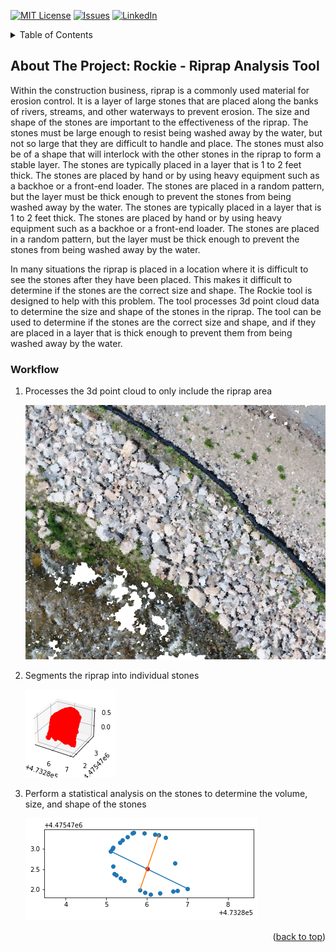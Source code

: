 <!-- PROJECT SHIELDS -->
[![MIT License][license-shield]][license-url]
[![Issues][issues-shield]][issues-url]
[![LinkedIn][linkedin-shield]][linkedin-url]

<!-- TABLE OF CONTENTS -->
<details>
  <summary>Table of Contents</summary>
  <ol>
    <li>
      <a href="#about-the-project">About The Project</a>
      <ul>
        <li><a href="#built-with">Built With</a></li>
      </ul>
    </li>
    <li>
      <a href="#getting-started">Getting Started</a>
      <ul>
        <li><a href="#prerequisites">Prerequisites</a></li>
        <li><a href="#installation">Installation</a></li>
      </ul>
    </li>
    <li><a href="#usage">Usage</a></li>
    <li><a href="#roadmap">Roadmap</a></li>
    <li><a href="#contributing">Contributing</a></li>
    <li><a href="#license">License</a></li>
    <li><a href="#contact">Contact</a></li>
    <li><a href="#acknowledgments">Acknowledgments</a></li>
  </ol>
</details>

<!-- ABOUT THE PROJECT -->
## About The Project: Rockie - Riprap Analysis Tool

Within the construction business, riprap is a commonly used material for erosion control. It is a layer of large stones that are placed along the banks of rivers, streams, and other waterways to prevent erosion. The size and shape of the stones are important to the effectiveness of the riprap. The stones must be large enough to resist being washed away by the water, but not so large that they are difficult to handle and place. The stones must also be of a shape that will interlock with the other stones in the riprap to form a stable layer. The stones are typically placed in a layer that is 1 to 2 feet thick. The stones are placed by hand or by using heavy equipment such as a backhoe or a front-end loader. The stones are placed in a random pattern, but the layer must be thick enough to prevent the stones from being washed away by the water. The stones are typically placed in a layer that is 1 to 2 feet thick. The stones are placed by hand or by using heavy equipment such as a backhoe or a front-end loader. The stones are placed in a random pattern, but the layer must be thick enough to prevent the stones from being washed away by the water.

In many situations the riprap is placed in a location where it is difficult to see the stones after they have been placed. This makes it difficult to determine if the stones are the correct size and shape. The Rockie tool is designed to help with this problem. The tool processes 3d point cloud data to determine the size and shape of the stones in the riprap. The tool can be used to determine if the stones are the correct size and shape, and if they are placed in a layer that is thick enough to prevent them from being washed away by the water.

### Workflow

1. Processes the 3d point cloud to only include the riprap area
   
   ![alt text](image.png)
   
3. Segments the riprap into individual stones
   
   ![alt text](image-2.png)
   
5. Perform a statistical analysis on the stones to determine the volume, size, and shape of the stones
   
   ![alt text](image-3.png)

<p align="right">(<a href="#readme-top">back to top</a>)</p>

<!-- MARKDOWN LINKS & IMAGES -->
[issues-shield]: https://img.shields.io/github/issues/othneildrew/Best-README-Template.svg?style=for-the-badge
[issues-url]: https://github.com/Saul-the-engineer/projects/issues
[license-shield]: https://img.shields.io/github/license/othneildrew/Best-README-Template.svg?style=for-the-badge
[license-url]: https://github.com/Saul-the-engineer/projects/blob/main/LICENSE
[linkedin-shield]: https://img.shields.io/badge/-LinkedIn-black.svg?style=for-the-badge&logo=linkedin&colorB=555
[linkedin-url]: https://www.linkedin.com/in/saulramirez/
[product-screenshot]: images/screenshot.png
